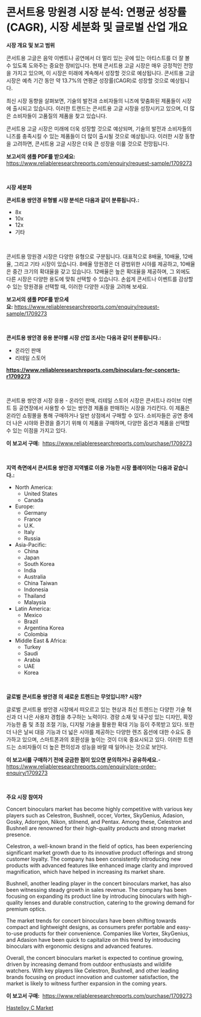 <p><h1>콘서트용 망원경 시장 분석: 연평균 성장률(CAGR), 시장 세분화 및 글로벌 산업 개요</h1></p><p><strong>시장 개요 및 보고 범위</strong></p>
<p><p>콘서트용 고글은 음악 이벤트나 공연에서 더 멀리 있는 곳에 있는 아티스트를 더 잘 볼 수 있도록 도와주는 중요한 장비입니다. 현재 콘서트용 고글 시장은 매우 긍정적인 전망을 가지고 있으며, 이 시장은 미래에 계속해서 성장할 것으로 예상됩니다. 콘서트용 고글 시장은 예측 기간 동안 약 13.7%의 연평균 성장률(CAGR)로 성장할 것으로 예상됩니다.</p><p>최신 시장 동향을 살펴보면, 기술의 발전과 소비자들의 니즈에 맞춤화된 제품들이 시장에 출시되고 있습니다. 이러한 트렌드는 콘서트용 고글 시장을 성장시키고 있으며, 더 많은 소비자들이 고품질의 제품을 찾고 있습니다.</p><p>콘서트용 고글 시장은 미래에 더욱 성장할 것으로 예상되며, 기술의 발전과 소비자들의 니즈를 충족시킬 수 있는 제품들이 더 많이 출시될 것으로 예상됩니다. 이러한 시장 동향을 고려하면, 콘서트용 고글 시장은 더욱 큰 성장을 이룰 것으로 전망됩니다.</p></p>
<p><strong>보고서의 샘플 PDF를 받으세요:</strong> <a href="https://www.reliableresearchreports.com/enquiry/request-sample/1709273">https://www.reliableresearchreports.com/enquiry/request-sample/1709273</a></p>
<p>&nbsp;</p>
<p><strong>시장 세분화</strong></p>
<p><strong>콘서트용 쌍안경 유형별 시장 분석은 다음과 같이 분류됩니다.:</strong></p>
<p><ul><li>8x</li><li>10x</li><li>12x</li><li>기타</li></ul></p>
<p>&nbsp;</p>
<p><p>콘서트용 망원경 시장은 다양한 유형으로 구분됩니다. 대표적으로 8배율, 10배율, 12배율, 그리고 기타 시장이 있습니다. 8배율 망원경은 더 광범위한 시야를 제공하고, 10배율은 중간 크기의 확대율을 갖고 있습니다. 12배율은 높은 확대율을 제공하며, 그 외에도 다른 시장은 다양한 용도에 맞춰 선택할 수 있습니다. 손쉽게 콘서트나 이벤트를 감상할 수 있는 망원경을 선택할 때, 이러한 다양한 시장을 고려해 보세요.</p></p>
<p><strong>보고서의 샘플 PDF를 받으세요:</strong>&nbsp;<a href="https://www.reliableresearchreports.com/enquiry/request-sample/1709273">https://www.reliableresearchreports.com/enquiry/request-sample/1709273</a></p>
<p>&nbsp;</p>
<p><strong> 콘서트용 쌍안경 응용 분야별 시장 산업 조사는 다음과 같이 분류됩니다.:</strong></p>
<p><ul><li>온라인 판매</li><li>리테일 스토어</li></ul></p>
<p><strong><a href="https://www.reliableresearchreports.com/binoculars-for-concerts-r1709273">https://www.reliableresearchreports.com/binoculars-for-concerts-r1709273</a></strong></p>
<p>&nbsp;</p>
<p><p>콘서트용 쌍안경 시장 응용 - 온라인 판매, 리테일 스토어 시장은 콘서트나 라이브 이벤트 등 공연장에서 사용할 수 있는 쌍안경 제품을 판매하는 시장을 가리킨다. 이 제품은 온라인 쇼핑몰을 통해 구매하거나 일반 상점에서 구매할 수 있다. 소비자들은 공연 중에 더 나은 시야와 환경을 즐기기 위해 이 제품을 구매하며, 다양한 옵션과 제품을 선택할 수 있는 이점을 가지고 있다.</p></p>
<p><strong>이 보고서 구매:</strong>&nbsp; <a href="https://www.reliableresearchreports.com/purchase/1709273">https://www.reliableresearchreports.com/purchase/1709273</a></p>
<p>&nbsp;</p>
<p><strong>지역 측면에서 콘서트용 쌍안경 지역별로 이용 가능한 시장 플레이어는 다음과 같습니다.:</strong></p>
<p><ul>
    <li>
        North America:
        <ul>
            <li>United States</li>
            <li>Canada</li>
        </ul>
    </li>
    <li>
        Europe:
        <ul>
            <li>Germany</li>
            <li>France</li>
            <li>U.K.</li>
            <li>Italy</li>
            <li>Russia</li>
        </ul>
    </li>
    <li>
        Asia-Pacific:
        <ul>
            <li>China</li>
            <li>Japan</li>
            <li>South Korea</li>
            <li>India</li>
            <li>Australia</li>
            <li>China Taiwan</li>
            <li>Indonesia</li>
            <li>Thailand</li>
            <li>Malaysia</li>
        </ul>
    </li>
    <li>
        Latin America:
        <ul>
            <li>Mexico</li>
            <li>Brazil</li>
            <li>Argentina Korea</li>
            <li>Colombia</li>
        </ul>
    </li>
    <li>
        Middle East & Africa:
        <ul>
            <li>Turkey</li>
            <li>Saudi</li>
            <li>Arabia</li>
            <li>UAE</li>
            <li>Korea</li>
        </ul>
    </li>
    </ul></p>
<p>&nbsp;</p>
<p><strong>글로벌 콘서트용 쌍안경 의 새로운 트렌드는 무엇입니까? 시장?</strong></p>
<p><p> 글로벌 콘서트용 쌍안경 시장에서 떠오르고 있는 현상과 최신 트렌드는 다양한 기술 혁신과 더 나은 사용자 경험을 추구하는 노력이다. 경량 소재 및 내구성 있는 디자인, 확장 가능한 줌 및 초점 조절 기능, 디지털 기술을 활용한 확대 기능 등이 주목받고 있다. 또한 더 나은 날씨 대응 기능과 더 넓은 시야를 제공하는 다양한 렌즈 옵션에 대한 수요도 증가하고 있으며, 스마트폰과의 호환성을 높이는 것이 더욱 중요시되고 있다. 이러한 트렌드는 소비자들이 더 높은 편의성과 성능을 바랄 때 일어나는 것으로 보인다.</p></p>
<p><strong>이 보고서를 구매하기 전에 궁금한 점이 있으면 문의하거나 공유하세요.</strong>- <a href="https://www.reliableresearchreports.com/enquiry/pre-order-enquiry/1709273">https://www.reliableresearchreports.com/enquiry/pre-order-enquiry/1709273</a></p>
<p>&nbsp;</p>
<p><strong>주요 시장 참여자</strong></p>
<p><p>Concert binoculars market has become highly competitive with various key players such as Celestron, Bushnell, occer, Vortex, SkyGenius, Adasion, Gosky, Adorrgon, Nikon, stilnend, and Pentax. Among these, Celestron and Bushnell are renowned for their high-quality products and strong market presence.</p><p>Celestron, a well-known brand in the field of optics, has been experiencing significant market growth due to its innovative product offerings and strong customer loyalty. The company has been consistently introducing new products with advanced features like enhanced image clarity and improved magnification, which have helped in increasing its market share.</p><p>Bushnell, another leading player in the concert binoculars market, has also been witnessing steady growth in sales revenue. The company has been focusing on expanding its product line by introducing binoculars with high-quality lenses and durable construction, catering to the growing demand for premium optics.</p><p>The market trends for concert binoculars have been shifting towards compact and lightweight designs, as consumers prefer portable and easy-to-use products for their convenience. Companies like Vortex, SkyGenius, and Adasion have been quick to capitalize on this trend by introducing binoculars with ergonomic designs and advanced features.</p><p>Overall, the concert binoculars market is expected to continue growing, driven by increasing demand from outdoor enthusiasts and wildlife watchers. With key players like Celestron, Bushnell, and other leading brands focusing on product innovation and customer satisfaction, the market is likely to witness further expansion in the coming years.</p></p>
<p><strong>이 보고서 구매:</strong>&nbsp;&nbsp;<a href="https://www.reliableresearchreports.com/purchase/1709273">https://www.reliableresearchreports.com/purchase/1709273</a></p>
<p><p><a href="https://fearless-okapi-6c8.notion.site/Hastelloy-C-Market-Provides-a-Comprehensive-Analysis-Including-a-Macro-Overview-of-the-Market-as-wel-b7a2ed62418a4748821308ed0b406686">Hastelloy C Market</a></p></p>